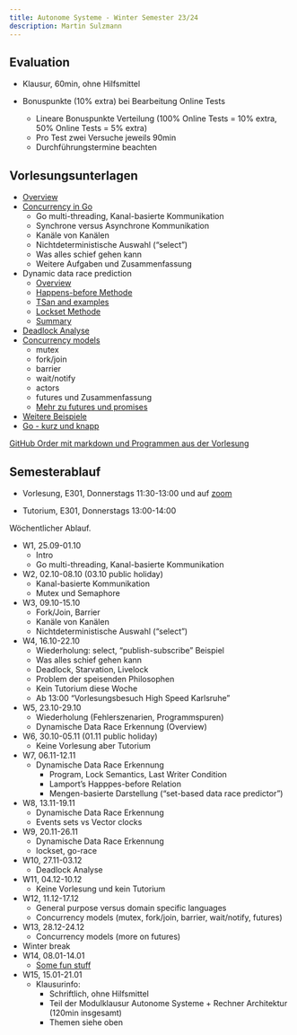 ```yaml
---
title: Autonome Systeme - Winter Semester 23/24
description: Martin Sulzmann
---
```




## Evaluation

-   Klausur, 60min, ohne Hilfsmittel

-   Bonuspunkte (10% extra) bei Bearbeitung Online Tests

    -   Lineare Bonuspunkte Verteilung (100% Online Tests = 10% extra,
        50% Online Tests = 5% extra)
    -   Pro Test zwei Versuche jeweils 90min
    -   Durchführungstermine beachten

## Vorlesungsunterlagen

-   [Overview](./../../overview/overview)
-   [Concurrency in Go](./../../teil_1/lec-concurrency-go)
    -   Go multi-threading, Kanal-basierte Kommunikation
    -   Synchrone versus Asynchrone Kommunikation
    -   Kanäle von Kanälen
    -   Nichtdeterministische Auswahl (“select”)
    -   Was alles schief gehen kann
    -   Weitere Aufgaben und Zusammenfassung
-   Dynamic data race prediction
    -   [Overview](./../../teil_2/lec-data-race-overview)
    -   [Happens-before Methode](./../../teil_2/lec-hb-vc)
    -   [TSan and examples](./../../teil_2/lec-data-race-examples)
    -   [Lockset Methode](./../../teil_2/lec-lockset)
    -   [Summary](./../../teil_2/lec-data-race-summary)
-   [Deadlock Analyse](./../../teil_2/lec-deadlock)
-   [Concurrency models](./../../teil_1/lec-concurrency-models)
    -   mutex
    -   fork/join
    -   barrier
    -   wait/notify
    -   actors
    -   futures und Zusammenfassung
    -   [Mehr zu futures und promises](./../../teil_1/lec-futures)
-   [Weitere Beispiele](./../../teil_2/weiterebeispiele)
-   [Go - kurz und knapp](./../../teil_1/lec-go-compact)

[GitHub Order mit markdown und Programmen aus der
Vorlesung](https://github.com/sulzmann/AutonomeSysteme/tree/master/WiSe23-24)

## Semesterablauf

-   Vorlesung, E301, Donnerstags 11:30-13:00 und auf
    [zoom](https://h-ka-de.zoom-x.de/j/4837536496?pwd=dnlrTmVhWXlYOTFNMEhnYVNtRTJwZz09)

-   Tutorium, E301, Donnerstags 13:00-14:00

Wöchentlicher Ablauf.

-   W1, 25.09-01.10
    -   Intro
    -   Go multi-threading, Kanal-basierte Kommunikation
-   W2, 02.10-08.10 (03.10 public holiday)
    -   Kanal-basierte Kommunikation
    -   Mutex und Semaphore
-   W3, 09.10-15.10
    -   Fork/Join, Barrier
    -   Kanäle von Kanälen
    -   Nichtdeterministische Auswahl (“select”)
-   W4, 16.10-22.10
    -   Wiederholung: select, “publish-subscribe” Beispiel
    -   Was alles schief gehen kann
    -   Deadlock, Starvation, Livelock
    -   Problem der speisenden Philosophen
    -   Kein Tutorium diese Woche
    -   Ab 13:00 “Vorlesungsbesuch High Speed Karlsruhe”
-   W5, 23.10-29.10
    -   Wiederholung (Fehlerszenarien, Programmspuren)
    -   Dynamische Data Race Erkennung (Overview)
-   W6, 30.10-05.11 (01.11 public holiday)
    -   Keine Vorlesung aber Tutorium
-   W7, 06.11-12.11
    -   Dynamische Data Race Erkennung
        -   Program, Lock Semantics, Last Writer Condition
        -   Lamport’s Happpes-before Relation
        -   Mengen-basierte Darstellung (“set-based data race
            predictor”)
-   W8, 13.11-19.11
    -   Dynamische Data Race Erkennung
    -   Events sets vs Vector clocks
-   W9, 20.11-26.11
    -   Dynamische Data Race Erkennung
    -   lockset, go-race
-   W10, 27.11-03.12
    -   Deadlock Analyse
-   W11, 04.12-10.12
    -   Keine Vorlesung und kein Tutorium
-   W12, 11.12-17.12
    -   General purpose versus domain specific languages
    -   Concurrency models (mutex, fork/join, barrier, wait/notify,
        futures)
-   W13, 28.12-24.12
    -   Concurrency models (more on futures)
-   Winter break
-   W14, 08.01-14.01
    -   [Some fun stuff](./../../teil_2/lec-fun-stuff)
-   W15, 15.01-21.01
    -   Klausurinfo:
        -   Schriftlich, ohne Hilfsmittel
        -   Teil der Modulklausur Autonome Systeme + Rechner Architektur
            (120min insgesamt)
        -   Themen siehe oben
